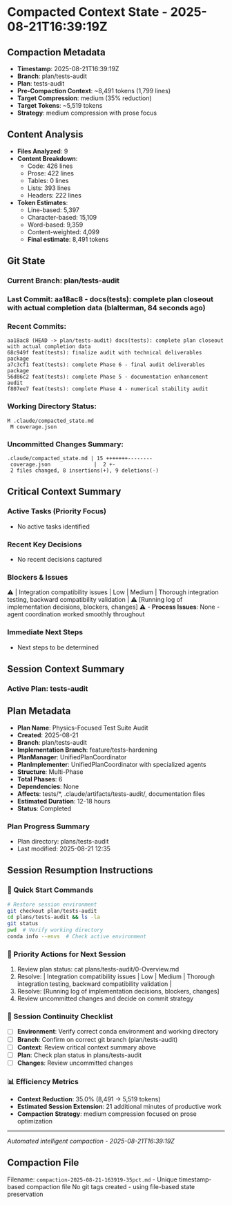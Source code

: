 # Compacted Context State - 2025-08-21T16:39:19Z

## Compaction Metadata
- **Timestamp**: 2025-08-21T16:39:19Z
- **Branch**: plan/tests-audit
- **Plan**: tests-audit
- **Pre-Compaction Context**: ~8,491 tokens (1,799 lines)
- **Target Compression**: medium (35% reduction)
- **Target Tokens**: ~5,519 tokens
- **Strategy**: medium compression with prose focus

## Content Analysis
- **Files Analyzed**: 9
- **Content Breakdown**: 
  - Code: 426 lines
  - Prose: 422 lines  
  - Tables: 0 lines
  - Lists: 393 lines
  - Headers: 222 lines
- **Token Estimates**:
  - Line-based: 5,397
  - Character-based: 15,109
  - Word-based: 9,359
  - Content-weighted: 4,099
  - **Final estimate**: 8,491 tokens

## Git State
### Current Branch: plan/tests-audit
### Last Commit: aa18ac8 - docs(tests): complete plan closeout with actual completion data (blalterman, 84 seconds ago)

### Recent Commits:
```
aa18ac8 (HEAD -> plan/tests-audit) docs(tests): complete plan closeout with actual completion data
68c949f feat(tests): finalize audit with technical deliverables package
a7c3cf1 feat(tests): complete Phase 6 - final audit deliverables package
56d86c2 feat(tests): complete Phase 5 - documentation enhancement audit
f807ee7 feat(tests): complete Phase 4 - numerical stability audit
```

### Working Directory Status:
```
M .claude/compacted_state.md
 M coverage.json
```

### Uncommitted Changes Summary:
```
.claude/compacted_state.md | 15 +++++++--------
 coverage.json              |  2 +-
 2 files changed, 8 insertions(+), 9 deletions(-)
```

## Critical Context Summary

### Active Tasks (Priority Focus)
- No active tasks identified

### Recent Key Decisions
- No recent decisions captured

### Blockers & Issues
⚠️ | Integration compatibility issues | Low | Medium | Thorough integration testing, backward compatibility validation |
⚠️ [Running log of implementation decisions, blockers, changes]
⚠️ - **Process Issues**: None - agent coordination worked smoothly throughout

### Immediate Next Steps
- Next steps to be determined

## Session Context Summary

### Active Plan: tests-audit
## Plan Metadata
- **Plan Name**: Physics-Focused Test Suite Audit
- **Created**: 2025-08-21
- **Branch**: plan/tests-audit
- **Implementation Branch**: feature/tests-hardening
- **PlanManager**: UnifiedPlanCoordinator
- **PlanImplementer**: UnifiedPlanCoordinator with specialized agents
- **Structure**: Multi-Phase
- **Total Phases**: 6
- **Dependencies**: None
- **Affects**: tests/*, .claude/artifacts/tests-audit/, documentation files
- **Estimated Duration**: 12-18 hours
- **Status**: Completed


### Plan Progress Summary
- Plan directory: plans/tests-audit
- Last modified: 2025-08-21 12:35

## Session Resumption Instructions

### 🚀 Quick Start Commands
```bash
# Restore session environment
git checkout plan/tests-audit
cd plans/tests-audit && ls -la
git status
pwd  # Verify working directory
conda info --envs  # Check active environment
```

### 🎯 Priority Actions for Next Session
1. Review plan status: cat plans/tests-audit/0-Overview.md
2. Resolve: | Integration compatibility issues | Low | Medium | Thorough integration testing, backward compatibility validation |
3. Resolve: [Running log of implementation decisions, blockers, changes]
4. Review uncommitted changes and decide on commit strategy

### 🔄 Session Continuity Checklist
- [ ] **Environment**: Verify correct conda environment and working directory
- [ ] **Branch**: Confirm on correct git branch (plan/tests-audit)
- [ ] **Context**: Review critical context summary above
- [ ] **Plan**: Check plan status in plans/tests-audit
- [ ] **Changes**: Review uncommitted changes

### 📊 Efficiency Metrics
- **Context Reduction**: 35.0% (8,491 → 5,519 tokens)
- **Estimated Session Extension**: 21 additional minutes of productive work
- **Compaction Strategy**: medium compression focused on prose optimization

---
*Automated intelligent compaction - 2025-08-21T16:39:19Z*

## Compaction File
Filename: `compaction-2025-08-21-163919-35pct.md` - Unique timestamp-based compaction file
No git tags created - using file-based state preservation
